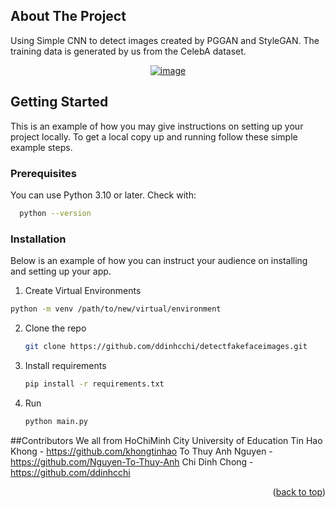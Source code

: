 ## About The Project
Using Simple CNN to detect images created by PGGAN and StyleGAN. The training data is generated by us from the CelebA dataset.
<br />
<div align="center">
<a href="https://ibb.co/Qm9ftpS"><img src="https://i.ibb.co/Yj23wPn/image.png" alt="image" border="0"></a>
</div>

## Getting Started

This is an example of how you may give instructions on setting up your project locally.
To get a local copy up and running follow these simple example steps.

### Prerequisites

You can use Python 3.10 or later. Check with:
```sh
  python --version
```

### Installation

Below is an example of how you can instruct your audience on installing and setting up your app.
1. Create Virtual Environments
  ```sh
  python -m venv /path/to/new/virtual/environment
  ```
2. Clone the repo
   ```sh
   git clone https://github.com/ddinhcchi/detectfakefaceimages.git
   ```
3. Install requirements
   ```sh
   pip install -r requirements.txt
   ```
4. Run
   ```sh
   python main.py
   ```

##Contributors
We all from HoChiMinh City University of Education
Tin Hao Khong - https://github.com/khongtinhao
To Thuy Anh Nguyen - https://github.com/Nguyen-To-Thuy-Anh
Chi Dinh Chong - https://github.com/ddinhcchi

<p align="right">(<a href="#readme-top">back to top</a>)</p>


